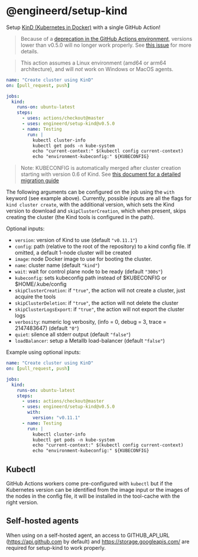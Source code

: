 # @engineerd/setup-kind

Setup [KinD (Kubernetes in Docker)](https://kind.sigs.k8s.io/) with a single
GitHub Action!

> Because of a [deprecation in the GitHub Actions environment][gh-actions-path],
> versions lower than v0.5.0 will no longer work properly. See [this
> issue][path-issue] for more details.

> This action assumes a Linux environment (amd64 or arm64 architecture), and will _not_ work on Windows or
> MacOS agents.

```yaml
name: "Create cluster using KinD"
on: [pull_request, push]

jobs:
  kind:
    runs-on: ubuntu-latest
    steps:
      - uses: actions/checkout@master
      - uses: engineerd/setup-kind@v0.5.0
      - name: Testing
        run: |
          kubectl cluster-info
          kubectl get pods -n kube-system
          echo "current-context:" $(kubectl config current-context)
          echo "environment-kubeconfig:" ${KUBECONFIG}
```

> Note: KUBECONFIG is automatically merged after cluster creation starting with
> version 0.6 of Kind. See [this document for a detailed migration
> guide][kind-kubeconfig]

The following arguments can be configured on the job using the `with` keyword
(see example above). Currently, possible inputs are all the flags for
`kind cluster create`, with the additional version, which sets the Kind version
to download and `skipClusterCreation`, which when present, skips creating the
cluster (the Kind tools is configured in the path).

Optional inputs:

- `version`: version of Kind to use (default `"v0.11.1"`)
- `config`: path (relative to the root of the repository) to a kind config file.
  If omitted, a default 1-node cluster will be created
- `image`: node Docker image to use for booting the cluster.
- `name`: cluster name (default `"kind"`)
- `wait`: wait for control plane node to be ready (default `"300s"`)
- `kubeconfig`: sets kubeconfig path instead of $KUBECONFIG or $HOME/.kube/config
- `skipClusterCreation`: if `"true"`, the action will not create a cluster, just
  acquire the tools
- `skipClusterDeletion`: if `"true"`, the action will not delete the cluster
- `skipClusterLogsExport`: if `"true"`, the action will not export the cluster logs
- `verbosity`: numeric log verbosity, (info = 0, debug = 3, trace = 2147483647) (default `"0"`)
- `quiet`: silence all stderr output (default `"false"`)
- `loadBalancer`: setup a Metallb load-balancer (default `"false"`)

Example using optional inputs:

```yaml
name: "Create cluster using KinD"
on: [pull_request, push]

jobs:
  kind:
    runs-on: ubuntu-latest
    steps:
      - uses: actions/checkout@master
      - uses: engineerd/setup-kind@v0.5.0
        with:
          version: "v0.11.1"
      - name: Testing
        run: |
          kubectl cluster-info
          kubectl get pods -n kube-system
          echo "current-context:" $(kubectl config current-context)
          echo "environment-kubeconfig:" ${KUBECONFIG}
```

## Kubectl

GitHub Actions workers come pre-configured with `kubectl` but if the Kubernetes version can be identified from the image
input or the images of the nodes in the config file, it will be installed in the tool-cache with the right version.

## Self-hosted agents

When using on a self-hosted agent, an access to GITHUB_API_URL (<https://api.github.com> by default) and <https://storage.googleapis.com/> are required for setup-kind to work properly.

[kind-kubeconfig]: https://github.com/kubernetes-sigs/kind/issues/1060
[gh-actions-path]:
  https://github.blog/changelog/2020-10-01-github-actions-deprecating-set-env-and-add-path-commands/
[path-issue]: https://github.com/engineerd/setup-kind/issues/28
